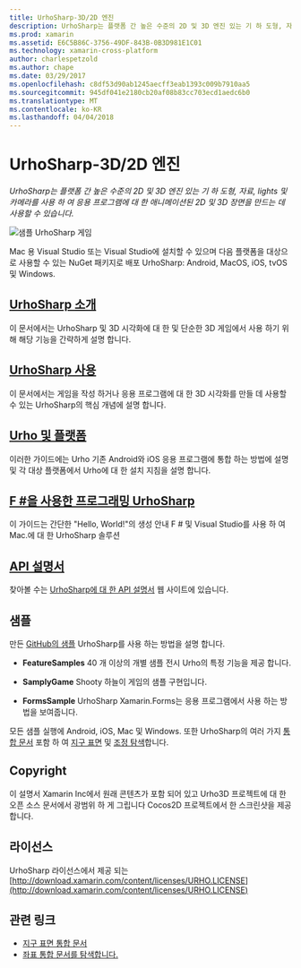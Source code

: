 ```yaml
---
title: UrhoSharp-3D/2D 엔진
description: UrhoSharp는 플랫폼 간 높은 수준의 2D 및 3D 엔진 있는 기 하 도형, 자료, lights 및 카메라를 사용 하 여 응용 프로그램에 대 한 애니메이션된 2D 및 3D 장면을 만드는 데 사용할 수 있습니다.
ms.prod: xamarin
ms.assetid: E6C5B86C-3756-49DF-843B-0B3D981E1C01
ms.technology: xamarin-cross-platform
author: charlespetzold
ms.author: chape
ms.date: 03/29/2017
ms.openlocfilehash: c8df53d90ab1245aecff3eab1393c009b7910aa5
ms.sourcegitcommit: 945df041e2180cb20af08b83cc703ecd1aedc6b0
ms.translationtype: MT
ms.contentlocale: ko-KR
ms.lasthandoff: 04/04/2018
---
```

# <a name="urhosharp---3d2d-engine"></a>UrhoSharp-3D/2D 엔진

_UrhoSharp는 플랫폼 간 높은 수준의 2D 및 3D 엔진 있는 기 하 도형, 자료, lights 및 카메라를 사용 하 여 응용 프로그램에 대 한 애니메이션된 2D 및 3D 장면을 만드는 데 사용할 수 있습니다._

![](images/video.gif "샘플 UrhoSharp 게임")

Mac 용 Visual Studio 또는 Visual Studio에 설치할 수 있으며 다음 플랫폼을 대상으로 사용할 수 있는 NuGet 패키지로 배포 UrhoSharp: Android, MacOS, iOS, tvOS 및 Windows.

##  <a name="an-introduction-to-urhosharpgraphics-gamesurhosharpintroductionmd"></a>[UrhoSharp 소개](~/graphics-games/urhosharp/introduction.md)

이 문서에서는 UrhoSharp 및 3D 시각화에 대 한 및 단순한 3D 게임에서 사용 하기 위해 해당 기능을 간략하게 설명 합니다.

##  <a name="using-urhosharpgraphics-gamesurhosharpusingmd"></a>[UrhoSharp 사용](~/graphics-games/urhosharp/using.md)

이 문서에서는 게임을 작성 하거나 응용 프로그램에 대 한 3D 시각화를 만들 데 사용할 수 있는 UrhoSharp의 핵심 개념에 설명 합니다.

## <a name="urho-and-your-platformgraphics-gamesurhosharpplatformindexmd"></a>[Urho 및 플랫폼](~/graphics-games/urhosharp/platform/index.md)

이러한 가이드에는 Urho 기존 Android와 iOS 응용 프로그램에 통합 하는 방법에 설명 및 각 대상 플랫폼에서 Urho에 대 한 설치 지침을 설명 합니다.

## <a name="programming-urhosharp-with-fgraphics-gamesurhosharpfsharpmd"></a>[F #을 사용한 프로그래밍 UrhoSharp](~/graphics-games/urhosharp/fsharp.md)

이 가이드는 간단한 "Hello, World!"의 생성 안내 F # 및 Visual Studio를 사용 하 여 Mac.에 대 한 UrhoSharp 솔루션

## <a name="api-documentationhttpsdeveloperxamarincomapirooturho"></a>[API 설명서](https://developer.xamarin.com/api/root/Urho/)

찾아볼 수는 [UrhoSharp에 대 한 API 설명서](https://developer.xamarin.com/api/root/Urho/) 웹 사이트에 있습니다.

## <a name="samples"></a>샘플

만든 [GitHub의 샘플](http://github.com/xamarin/urho-samples) UrhoSharp를 사용 하는 방법을 설명 합니다.

- **FeatureSamples** 40 개 이상의 개별 샘플 전시 Urho의 특정 기능을 제공 합니다.

- **SamplyGame** Shooty 하늘이 게임의 샘플 구현입니다.

- **FormsSample** UrhoSharp Xamarin.Forms는 응용 프로그램에서 사용 하는 방법을 보여줍니다.

모든 샘플 실행에 Android, iOS, Mac 및 Windows.
또한 UrhoSharp의 여러 가지 [통합 문서](https://developer.xamarin.com/workbooks/) 포함 하 여 [지구 표면](https://developer.xamarin.com/workbooks/graphics/urhosharp/planetearth/planetearth.workbook) 및 [조정 탐색](https://developer.xamarin.com/workbooks/graphics/urhosharp/coordinates/ExploringUrhoCoordinates.workbook)합니다.


## <a name="copyright"></a>Copyright

이 설명서 Xamarin Inc에서 원래 콘텐츠가 포함 되어 있고 Urho3D 프로젝트에 대 한 오픈 소스 문서에서 광범위 하 게 그립니다 Cocos2D 프로젝트에서 한 스크린샷을 제공 합니다.

## <a name="license"></a>라이선스

UrhoSharp 라이선스에서 제공 되는 [http://download.xamarin.com/content/licenses/URHO.LICENSE](http://download.xamarin.com/content/licenses/URHO.LICENSE)



## <a name="related-links"></a>관련 링크

- [지구 표면 통합 문서](https://developer.xamarin.com/workbooks/graphics/urhosharp/planetearth/planetearth.workbook)
- [좌표 통합 문서를 탐색합니다.](https://developer.xamarin.com/workbooks/graphics/urhosharp/coordinates/ExploringUrhoCoordinates.workbook)
